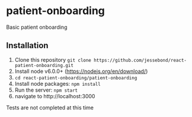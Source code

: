 # patient-onboarding
Basic patient onboarding

## Installation
1. Clone this repository `git clone https://github.com/jessebond/react-patient-onboarding.git`
2. Install node v6.0.0+ (https://nodejs.org/en/download/)
3. `cd react-patient-onboarding/patient-onboarding`
4. Install node packages: `npm install`
5. Run the server: `npm start`
6. navigate to http://localhost:3000

Tests are not completed at this time
